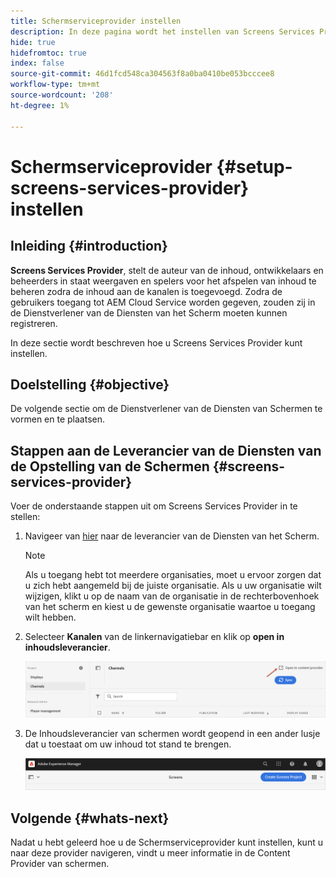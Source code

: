 ```yaml
---
title: Schermserviceprovider instellen
description: In deze pagina wordt het instellen van Screens Services Provider beschreven.
hide: true
hidefromtoc: true
index: false
source-git-commit: 46d1fcd548ca304563f8a0ba0410be053bcccee8
workflow-type: tm+mt
source-wordcount: '208'
ht-degree: 1%

---
```



# Schermserviceprovider {#setup-screens-services-provider} instellen

## Inleiding {#introduction}

**Screens Services Provider**, stelt de auteur van de inhoud, ontwikkelaars en beheerders in staat weergaven en spelers voor het afspelen van inhoud te beheren zodra de inhoud aan de kanalen is toegevoegd. Zodra de gebruikers toegang tot AEM Cloud Service worden gegeven, zouden zij in de Dienstverlener van de Diensten van het Scherm moeten kunnen registreren.

In deze sectie wordt beschreven hoe u Screens Services Provider kunt instellen.


## Doelstelling {#objective}

De volgende sectie om de Dienstverlener van de Diensten van Schermen te vormen en te plaatsen.

## Stappen aan de Leverancier van de Diensten van de Opstelling van de Schermen {#screens-services-provider}

Voer de onderstaande stappen uit om Screens Services Provider in te stellen:

1. Navigeer van [hier](https://experience.adobe.com/screens) naar de leverancier van de Diensten van het Scherm.

   >[!NOTE]
   >Als u toegang hebt tot meerdere organisaties, moet u ervoor zorgen dat u zich hebt aangemeld bij de juiste organisatie. Als u uw organisatie wilt wijzigen, klikt u op de naam van de organisatie in de rechterbovenhoek van het scherm en kiest u de gewenste organisatie waartoe u toegang wilt hebben.

1. Selecteer **Kanalen** van de linkernavigatiebar en klik op **open in inhoudsleverancier**.

   ![afbeelding](/help/screens-cloud/assets/configure/configure-screens1.png)

1. De Inhoudsleverancier van schermen wordt geopend in een ander lusje dat u toestaat om uw inhoud tot stand te brengen.

   ![afbeelding](/help/screens-cloud/assets/configure/configure-screens2.png)

## Volgende {#whats-next}

Nadat u hebt geleerd hoe u de Schermserviceprovider kunt instellen, kunt u naar deze provider navigeren, vindt u meer informatie in de Content Provider van schermen.

